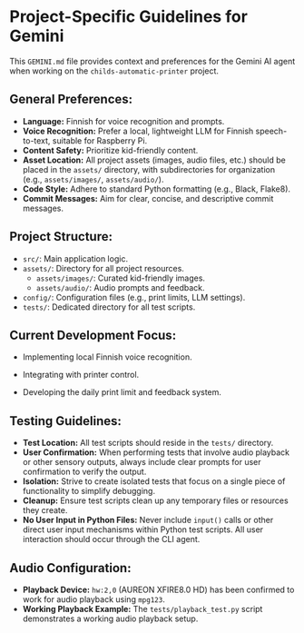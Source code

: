 # Project-Specific Guidelines for Gemini

This `GEMINI.md` file provides context and preferences for the Gemini AI agent when working on the `childs-automatic-printer` project.

## General Preferences:

*   **Language:** Finnish for voice recognition and prompts.
*   **Voice Recognition:** Prefer a local, lightweight LLM for Finnish speech-to-text, suitable for Raspberry Pi.
*   **Content Safety:** Prioritize kid-friendly content.
*   **Asset Location:** All project assets (images, audio files, etc.) should be placed in the `assets/` directory, with subdirectories for organization (e.g., `assets/images/`, `assets/audio/`).
*   **Code Style:** Adhere to standard Python formatting (e.g., Black, Flake8).
*   **Commit Messages:** Aim for clear, concise, and descriptive commit messages.

## Project Structure:

*   `src/`: Main application logic.
*   `assets/`: Directory for all project resources.
    *   `assets/images/`: Curated kid-friendly images.
    *   `assets/audio/`: Audio prompts and feedback.
*   `config/`: Configuration files (e.g., print limits, LLM settings).
*   `tests/`: Dedicated directory for all test scripts.

## Current Development Focus:

*   Implementing local Finnish voice recognition.

*   Integrating with printer control.
*   Developing the daily print limit and feedback system.

## Testing Guidelines:

*   **Test Location:** All test scripts should reside in the `tests/` directory.
*   **User Confirmation:** When performing tests that involve audio playback or other sensory outputs, always include clear prompts for user confirmation to verify the output.
*   **Isolation:** Strive to create isolated tests that focus on a single piece of functionality to simplify debugging.
*   **Cleanup:** Ensure test scripts clean up any temporary files or resources they create.
*   **No User Input in Python Files:** Never include `input()` calls or other direct user input mechanisms within Python test scripts. All user interaction should occur through the CLI agent.

## Audio Configuration:

*   **Playback Device:** `hw:2,0` (AUREON XFIRE8.0 HD) has been confirmed to work for audio playback using `mpg123`.
*   **Working Playback Example:** The `tests/playback_test.py` script demonstrates a working audio playback setup.
